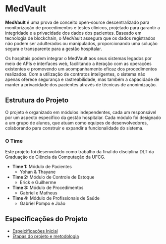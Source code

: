 # MedVault

**MedVault** é uma prova de conceito open-source descentralizado para monitorização de procedimentos e testes clínicos, projetado para garantir a integridade e a privacidade dos dados dos pacientes. Baseado em tecnologia de blockchain, o MedVault assegura que os dados registrados não podem ser adulterados ou manipulados, proporcionando uma solução segura e transparente para a gestão hospitalar. 

Os hospitais podem integrar o MedVault aos seus sistemas legados por meio de APIs e interfaces web, facilitando a iteração com as operações existentes e promovendo um acompanhamento eficaz dos procedimentos realizados. Com a utilização de contratos inteligentes, o sistema não apenas oferece segurança e rastreabilidade, mas também a capacidade de manter a privacidade dos pacientes através de técnicas de anonimização.


## Estrutura do Projeto

O projeto é organizado em módulos independentes, cada um responsável por um aspecto específico da gestão hospitalar. Cada módulo foi designado a um grupo de alunos, que atuam como equipes de desenvolvedores, colaborando para construir e expandir a funcionalidade do sistema.

### O Time

Este projeto foi desenvolvido como trabalho da final do disciplina DLT da Graduação de Ciência da Computação da UFCG.

- **Time 1:** Módulo de Pacientes
    - Yohan & Thayane
- **Time 2:** Módulo de Controle de Estoque
    - Erick e Guilherme
- **Time 3:** Módulo de Procedimentos
    - Gabriel e Matheus
- **Time 4:** Módulo de Profissionais de Saúde
    - Gabriel Pompo e João

## Especificações do Projeto

- [Espeicificações Inicial](docs/README.md)
- [Etapas do projeto e metodologia](docs/METODOLOGIA_DE_TRABALHO.md)
    <!-- - [Especificações do Módulo de Pacientes](#)
    - [Especificações do Módulo de Profissionais de Saúde](#)
    - [Especificações do Módulo de Controle de Estoque](#)
    - [Especificações do Módulo de Procedimentos](#) -->



